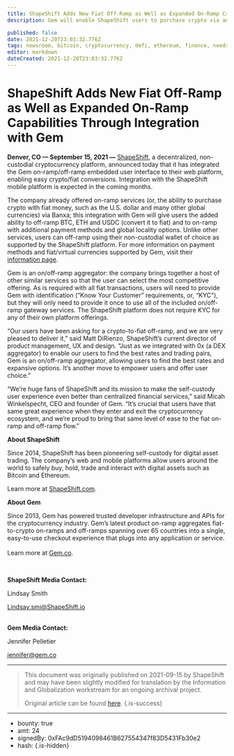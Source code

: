 ```yaml
---
title: ShapeShift Adds New Fiat Off-Ramp as Well as Expanded On-Ramp Capabilities Through Integration with Gem 
description: Gem will enable ShapeShift users to purchase crypto via an ACH transfer or credit card and convert it back to fiat

published: false
date: 2021-12-20T23:03:32.776Z
tags: newsroom, bitcoin, cryptocurrency, defi, ethereum, finance, needs-review
editor: markdown
dateCreated: 2021-12-20T23:03:32.776Z
---
```


# ShapeShift Adds New Fiat Off-Ramp as Well as Expanded On-Ramp Capabilities Through Integration with Gem 

**Denver, CO — September 15, 2021 —** [ShapeShift](https://shapeshift.com/), a decentralized, non-custodial cryptocurrency platform, announced today that it has integrated the Gem on-ramp/off-ramp embedded user interface to their web platform, enabling easy crypto/fiat conversions. Integration with the ShapeShift mobile platform is expected in the coming months.<br/>

The company already offered on-ramp services (or, the ability to purchase crypto with fiat money, such as the U.S. dollar and many other global currencies) via Banxa; this integration with Gem will give users the added ability to off-ramp BTC, ETH and USDC (convert it to fiat) and to on-ramp with additional payment methods and global locality options. Unlike other services, users can off-ramp using their non-custodial wallet of choice as supported by the ShapeShift platform. For more information on payment methods and fiat/virtual currencies supported by Gem, visit their [information page](https://gem.co/supported-currencies). <br/>

Gem is an on/off-ramp aggregator: the company brings together a host of other similar services so that the user can select the most competitive offering. As is required with all fiat transactions, users will need to provide Gem with identification (“Know Your Customer” requirements, or, “KYC”), but they will only need to provide it once to use all of the included on/off-ramp gateway services. The ShapeShift platform does not require KYC for any of their own platform offerings. <br/>

“Our users have been asking for a crypto-to-fiat off-ramp, and we are very pleased to deliver it,” said Matt DiRienzo, ShapeShift’s current director of product management, UX and design. “Just as we integrated with 0x (a DEX aggregator) to enable our users to find the best rates and trading pairs, Gem is an on/off-ramp aggregator, allowing users to find the best rates and expansive options. It’s another move to empower users and offer user choice.”<br/>

“We’re huge fans of ShapeShift and its mission to make the self-custody user experience even better than centralized financial services,” said Micah Winkelspecht, CEO and founder of Gem. “It’s crucial that users have that same great experience when they enter and exit the cryptocurrency ecosystem, and we’re proud to bring that same level of ease to the fiat on-ramp and off-ramp flow.”<br/>

**About ShapeShift**

Since 2014, ShapeShift has been pioneering self-custody for digital asset trading. The company’s web and mobile platforms allow users around the world to safely buy, hold, trade and interact with digital assets such as Bitcoin and Ethereum.<br/>

Learn more at [ShapeShift.com](https://shapeshift.com/).

**About Gem**

Since 2013, Gem has powered trusted developer infrastructure and APIs for the cryptocurrency industry. Gem’s latest product on-ramp aggregates fiat-to-crypto on-ramps and off-ramps spanning over 65 countries into a single, easy-to-use checkout experience that plugs into any application or service. <br/><br/>Learn more at [Gem.co](https://gem.co).

 <br/>

**ShapeShift Media Contact:**

Lindsay Smith [ ](mailto:Lindsay.smi@ShapeShift.io)

[Lindsay.smi@ShapeShift.io](mailto:Lindsay.smi@ShapeShift.io)

<br/>**Gem Media Contact:**

Jennifer Pelletier[ ](mailto:jennifer@gem.co)

[jennifer@gem.co](mailto:jennifer@gem.co)<br/>

---

> This document was originally published on 2021-09-15 by ShapeShift and may have been slightly modified for translation by the Information and Globalization workstream for an ongoing archival project.
>
> Original article can be found [here](https://shapeshift.com/newsroom/shapeshift-adds-new-fiat-off-ramp-as-well-as-expanded-on-ramp-capabilities-through-integration-with-gem).
{.is-success}

---

- bounty: true
- amt: 24
- signedBy: 0xFAc9dD5194098461B627554347f83D5431Fb30e2
- hash: 
{.is-hidden}